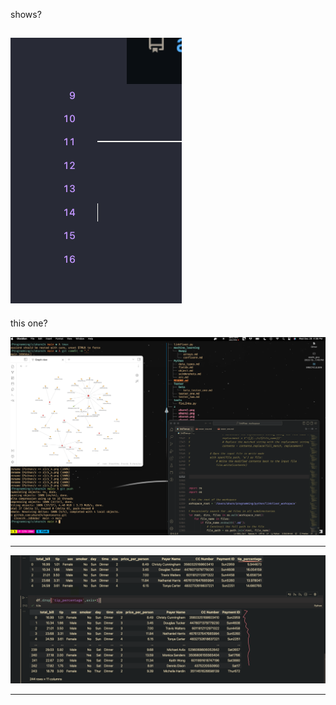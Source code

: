 
shows?



![](../../z/aharo_2.png)
---

this one?

![](../../z/aharo_3.png)

---



![](../../z/aharo_4.png)

---

